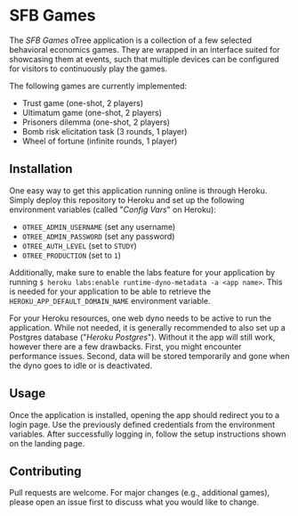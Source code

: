 # SFB Games

The *SFB Games* oTree application is a collection of a few selected behavioral economics games. They are wrapped in an interface suited for showcasing them at events, such that multiple devices can be configured for visitors to continuously play the games.

The following games are currently implemented:
- Trust game (one-shot, 2 players)
- Ultimatum game (one-shot, 2 players)
- Prisoners dilemma (one-shot, 2 players)
- Bomb risk elicitation task (3 rounds, 1 player)
- Wheel of fortune (infinite rounds, 1 player)

## Installation

One easy way to get this application running online is through Heroku. Simply deploy this repository
to Heroku and set up the following environment variables (called "*Config Vars*" on Heroku):
- `OTREE_ADMIN_USERNAME` (set any username)
- `OTREE_ADMIN_PASSWORD` (set any password)
- `OTREE_AUTH_LEVEL` (set to `STUDY`)
- `OTREE_PRODUCTION` (set to `1`)

Additionally, make sure to enable the labs feature for your application by running 
`$ heroku labs:enable runtime-dyno-metadata -a <app name>`. This is needed for your application to be able to retrieve
the `HEROKU_APP_DEFAULT_DOMAIN_NAME` environment variable.

For your Heroku resources, one web dyno needs to be active to run the application. While not needed, it is generally
recommended to also set up a Postgres database ("*Heroku Postgres*"). Without it the app will still work, however there are a few drawbacks. First, you might encounter performance issues. Second, data will be stored temporarily and gone when the dyno goes to idle or is deactivated.

## Usage

Once the application is installed, opening the app should redirect you to a login page. Use the previously defined 
credentials from the environment variables. After successfully logging in, follow the setup instructions 
shown on the landing page.

## Contributing

Pull requests are welcome. For major changes (e.g., additional games), please open an issue first to discuss what 
you would like to change.
